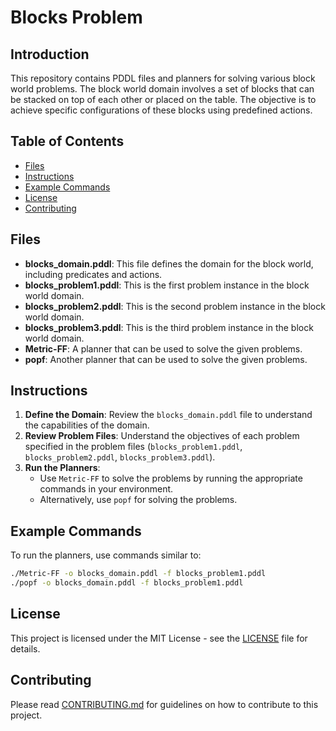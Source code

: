 # Blocks Problem

## Introduction
This repository contains PDDL files and planners for solving various block world problems. The block world domain involves a set of blocks that can be stacked on top of each other or placed on the table. The objective is to achieve specific configurations of these blocks using predefined actions.

## Table of Contents
- [Files](#files)
- [Instructions](#instructions)
- [Example Commands](#example-commands)
- [License](#license)
- [Contributing](#contributing)

## Files
- **blocks_domain.pddl**: This file defines the domain for the block world, including predicates and actions.
- **blocks_problem1.pddl**: This is the first problem instance in the block world domain.
- **blocks_problem2.pddl**: This is the second problem instance in the block world domain.
- **blocks_problem3.pddl**: This is the third problem instance in the block world domain.
- **Metric-FF**: A planner that can be used to solve the given problems.
- **popf**: Another planner that can be used to solve the given problems.

## Instructions
1. **Define the Domain**: Review the `blocks_domain.pddl` file to understand the capabilities of the domain.
2. **Review Problem Files**: Understand the objectives of each problem specified in the problem files (`blocks_problem1.pddl`, `blocks_problem2.pddl`, `blocks_problem3.pddl`).
3. **Run the Planners**:
   - Use `Metric-FF` to solve the problems by running the appropriate commands in your environment.
   - Alternatively, use `popf` for solving the problems.

## Example Commands
To run the planners, use commands similar to:
```bash
./Metric-FF -o blocks_domain.pddl -f blocks_problem1.pddl
./popf -o blocks_domain.pddl -f blocks_problem1.pddl
```

## License
This project is licensed under the MIT License - see the [LICENSE](LICENSE) file for details.

## Contributing
Please read [CONTRIBUTING.md](CONTRIBUTING.md) for guidelines on how to contribute to this project.



